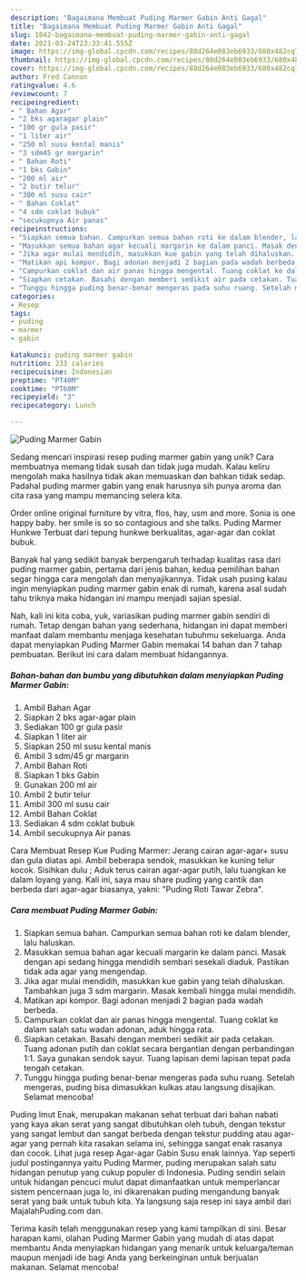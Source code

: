 ```yaml
---
description: "Bagaimana Membuat Puding Marmer Gabin Anti Gagal"
title: "Bagaimana Membuat Puding Marmer Gabin Anti Gagal"
slug: 1842-bagaimana-membuat-puding-marmer-gabin-anti-gagal
date: 2021-03-24T23:33:41.555Z
image: https://img-global.cpcdn.com/recipes/88d264e083eb6933/680x482cq70/puding-marmer-gabin-foto-resep-utama.jpg
thumbnail: https://img-global.cpcdn.com/recipes/88d264e083eb6933/680x482cq70/puding-marmer-gabin-foto-resep-utama.jpg
cover: https://img-global.cpcdn.com/recipes/88d264e083eb6933/680x482cq70/puding-marmer-gabin-foto-resep-utama.jpg
author: Fred Cannon
ratingvalue: 4.6
reviewcount: 7
recipeingredient:
- " Bahan Agar"
- "2 bks agaragar plain"
- "100 gr gula pasir"
- "1 liter air"
- "250 ml susu kental manis"
- "3 sdm45 gr margarin"
- " Bahan Roti"
- "1 bks Gabin"
- "200 ml air"
- "2 butir telur"
- "300 ml susu cair"
- " Bahan Coklat"
- "4 sdm coklat bubuk"
- "secukupnya Air panas"
recipeinstructions:
- "Siapkan semua bahan. Campurkan semua bahan roti ke dalam blender, lalu haluskan."
- "Masukkan semua bahan agar kecuali margarin ke dalam panci. Masak dengan api sedang hingga mendidih sembari sesekali diaduk. Pastikan tidak ada agar yang mengendap."
- "Jika agar mulai mendidih, masukkan kue gabin yang telah dihaluskan. Tambahkan juga 3 sdm margarin. Masak kembali hingga mulai mendidih."
- "Matikan api kompor. Bagi adonan menjadi 2 bagian pada wadah berbeda."
- "Campurkan coklat dan air panas hingga mengental. Tuang coklat ke dalam salah satu wadan adonan, aduk hingga rata."
- "Siapkan cetakan. Basahi dengan memberi sedikit air pada cetakan. Tuang adonan putih dan coklat secara bergantian dengan perbandingan 1:1. Saya gunakan sendok sayur. Tuang lapisan demi lapisan tepat pada tengah cetakan."
- "Tunggu hingga puding benar-benar mengeras pada suhu ruang. Setelah mengeras, puding bisa dimasukkan kulkas atau langsung disajikan. Selamat mencoba!"
categories:
- Resep
tags:
- puding
- marmer
- gabin

katakunci: puding marmer gabin 
nutrition: 233 calories
recipecuisine: Indonesian
preptime: "PT40M"
cooktime: "PT60M"
recipeyield: "3"
recipecategory: Lunch

---
```



![Puding Marmer Gabin](https://img-global.cpcdn.com/recipes/88d264e083eb6933/680x482cq70/puding-marmer-gabin-foto-resep-utama.jpg)

Sedang mencari inspirasi resep puding marmer gabin yang unik? Cara membuatnya memang tidak susah dan tidak juga mudah. Kalau keliru mengolah maka hasilnya tidak akan memuaskan dan bahkan tidak sedap. Padahal puding marmer gabin yang enak harusnya sih punya aroma dan cita rasa yang mampu memancing selera kita.

Order online original furniture by vitra, flos, hay, usm and more. Sonia is one happy baby. her smile is so so contagious and she talks. Puding Marmer Hunkwe Terbuat dari tepung hunkwe berkualitas, agar-agar dan coklat bubuk.

Banyak hal yang sedikit banyak berpengaruh terhadap kualitas rasa dari puding marmer gabin, pertama dari jenis bahan, kedua pemilihan bahan segar hingga cara mengolah dan menyajikannya. Tidak usah pusing kalau ingin menyiapkan puding marmer gabin enak di rumah, karena asal sudah tahu triknya maka hidangan ini mampu menjadi sajian spesial.


Nah, kali ini kita coba, yuk, variasikan puding marmer gabin sendiri di rumah. Tetap dengan bahan yang sederhana, hidangan ini dapat memberi manfaat dalam membantu menjaga kesehatan tubuhmu sekeluarga. Anda dapat menyiapkan Puding Marmer Gabin memakai 14 bahan dan 7 tahap pembuatan. Berikut ini cara dalam membuat hidangannya.

<!--inarticleads1-->

##### Bahan-bahan dan bumbu yang dibutuhkan dalam menyiapkan Puding Marmer Gabin:

1. Ambil  Bahan Agar
1. Siapkan 2 bks agar-agar plain
1. Sediakan 100 gr gula pasir
1. Siapkan 1 liter air
1. Siapkan 250 ml susu kental manis
1. Ambil 3 sdm/45 gr margarin
1. Ambil  Bahan Roti
1. Siapkan 1 bks Gabin
1. Gunakan 200 ml air
1. Ambil 2 butir telur
1. Ambil 300 ml susu cair
1. Ambil  Bahan Coklat
1. Sediakan 4 sdm coklat bubuk
1. Ambil secukupnya Air panas


Cara Membuat Resep Kue Puding Marmer: Jerang cairan agar-agar+ susu dan gula diatas api. Ambil beberapa sendok, masukkan ke kuning telur kocok. Sisihkan dulu ; Aduk terus cairan agar-agar putih, lalu tuangkan ke dalam loyang yang. Kali ini, saya mau share puding yang cantik dan berbeda dari agar-agar biasanya, yakni: &#34;Puding Roti Tawar Zebra&#34;. 

<!--inarticleads2-->

##### Cara membuat Puding Marmer Gabin:

1. Siapkan semua bahan. Campurkan semua bahan roti ke dalam blender, lalu haluskan.
1. Masukkan semua bahan agar kecuali margarin ke dalam panci. Masak dengan api sedang hingga mendidih sembari sesekali diaduk. Pastikan tidak ada agar yang mengendap.
1. Jika agar mulai mendidih, masukkan kue gabin yang telah dihaluskan. Tambahkan juga 3 sdm margarin. Masak kembali hingga mulai mendidih.
1. Matikan api kompor. Bagi adonan menjadi 2 bagian pada wadah berbeda.
1. Campurkan coklat dan air panas hingga mengental. Tuang coklat ke dalam salah satu wadan adonan, aduk hingga rata.
1. Siapkan cetakan. Basahi dengan memberi sedikit air pada cetakan. Tuang adonan putih dan coklat secara bergantian dengan perbandingan 1:1. Saya gunakan sendok sayur. Tuang lapisan demi lapisan tepat pada tengah cetakan.
1. Tunggu hingga puding benar-benar mengeras pada suhu ruang. Setelah mengeras, puding bisa dimasukkan kulkas atau langsung disajikan. Selamat mencoba!


Puding Imut Enak, merupakan makanan sehat terbuat dari bahan nabati yang kaya akan serat yang sangat dibutuhkan oleh tubuh, dengan tekstur yang sangat lembut dan sangat berbeda dengan tekstur pudding atau agar-agar yang pernah kita rasakan selama ini, sehingga sangat enak rasanya dan cocok. Lihat juga resep Agar-agar Gabin Susu enak lainnya. Yap seperti judul postingannya yaitu Puding Marmer, puding merupakan salah satu hidangan penutup yang cukup populer di Indonesia. Puding sendiri selain untuk hidangan pencuci mulut dapat dimanfaatkan untuk memperlancar sistem pencernaan juga lo, ini dikarenakan puding mengandung banyak serat yang baik untuk tubuh kita. Ya langsung saja resep ini saya ambil dari MajalahPuding.com dan. 

Terima kasih telah menggunakan resep yang kami tampilkan di sini. Besar harapan kami, olahan Puding Marmer Gabin yang mudah di atas dapat membantu Anda menyiapkan hidangan yang menarik untuk keluarga/teman maupun menjadi ide bagi Anda yang berkeinginan untuk berjualan makanan. Selamat mencoba!
